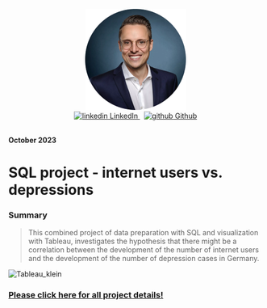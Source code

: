 <p align="center">
  <img src="./Images/profile.png" />
  <br>
  <a href="https://www.linkedin.com/in/ingmar-kroll-982b06122/" rel="nofollow noreferrer">
    <img src="https://i.stack.imgur.com/gVE0j.png" alt="linkedin"> LinkedIn
  </a> &nbsp; 
  <a href="https://github.com/ingmarkroll79" rel="nofollow noreferrer">
    <img src="https://i.stack.imgur.com/tskMh.png" alt="github"> Github
  </a>
      <br><br> 
</p>

**October 2023**
# SQL project - internet users vs. depressions
### Summary    

> This combined project of data preparation with SQL and visualization with Tableau, investigates the hypothesis that there might be a correlation between the development of the number of internet users and the development of the number of depression cases in Germany.
        
![Tableau_klein](https://github.com/ingmarkroll79/Ingmar_Kroll_Project_Portfolio/assets/146067161/5251ab9b-2288-4742-944e-a7f647ad356e)

### **[Please click here for all project details!](https://ingmarkroll79.github.io/SQL_project_internet_vs_depression/)**

